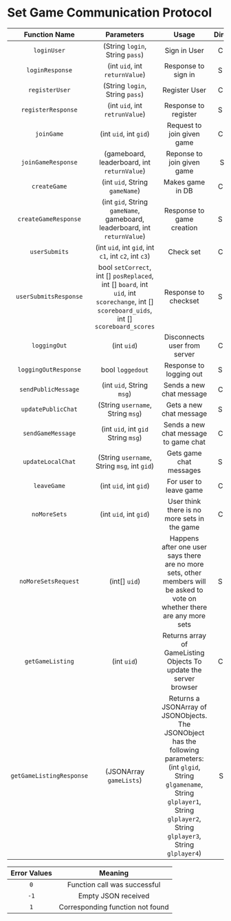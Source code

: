 # Set Game Communication Protocol

| Function Name   | Parameters                 | Usage             | Direction |
|:---------------:|:--------------------------:|:-----------------:|:---------:|
| `loginUser`     | (String `login`, String `pass`) | Sign in User      | C --> S    |
| `loginResponse` | (int `uid`, int `returnValue`)|  Response to sign in | S --> C |
| `registerUser`  | (String `login`, String `pass`)| Register User     | C --> S    |
| `registerResponse` | (int `uid`, int `retrunValue`)| Response to register | S --> C
| `joinGame`    | (int `uid`, int `gid`)    | Request to join given game    | C --> S|
|`joinGameResponse`| (gameboard, leaderboard, int `returnValue`)| Reponse to join given game| S-->C|
| `createGame`    | (int `uid`, String `gameName`) |  Makes game in DB  | C --> S    |
| `createGameResponse` | (int `gid`, String `gameName`, gameboard, leaderboard, int `returnValue`) | Response to game creation | S --> C  |
| `userSubmits`| (int `uid`, int `gid`, int `c1`, int `c2`, int `c3`) | Check set | C --> S|
| `userSubmitsResponse` | bool `setCorrect`, int [] `posReplaced`, int [] `board`, int `uid`, int `scorechange`, int [] `scoreboard_uids`, int [] `scoreboard_scores` | Response to checkset | S --> C |
| `loggingOut`	  | (int `uid`)				   | Disconnects user from server | C --> S |
| `loggingOutResponse` | bool `loggedout` | Response to logging out | S --> C |
| `sendPublicMessage` | (int `uid`, String `msg`) | Sends a new chat message | C --> S |
| `updatePublicChat`    | (String `username`, String `msg`) | Gets a new chat message | S --> C|
| `sendGameMessage` | (int `uid`, int `gid` String `msg`) | Sends a new chat message to game chat| C --> S |
| `updateLocalChat`    | (String `username`, String `msg`, int `gid`) | Gets game chat messages| S --> C|
|`leaveGame`|(int `uid`, int `gid`) |For user to leave game| C --> S|
|`noMoreSets`|(int `uid`, int `gid`) |User think there is no more sets in the game|C --> S|
|`noMoreSetsRequest`|(int[] `uid`) |Happens after one user says there are no more sets, other members will be asked to vote on whether there are any more sets|S --> C|
| `getGameListing`  | (int `uid`)  | Returns array of GameListing Objects To update the server browser| C --> S |
|`getGameListingResponse` | (JSONArray `gameLists`) | Returns a JSONArray of JSONObjects. The JSONObject has the following parameters: (int `glgid`, String `glgamename`, String `glplayer1`, String `glplayer2`, String `glplayer3`, String `glplayer4`)| S--> C|



| Error Values    | Meaning                          |
|:---------------:|:--------------------------------:|
|      `0`        | Function call was successful     |
|      `-1`       | Empty JSON received              |
|      `1`        | Corresponding function not found |
